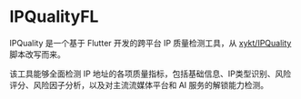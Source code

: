 # IPQualityFL

IPQuality 是一个基于 Flutter 开发的跨平台 IP 质量检测工具，从 [xykt/IPQuality](https://github.com/xykt/IPQuality) 脚本改写而来。

该工具能够全面检测 IP 地址的各项质量指标，包括基础信息、IP类型识别、风险评分、风险因子分析，以及对主流流媒体平台和 AI 服务的解锁能力检测。

